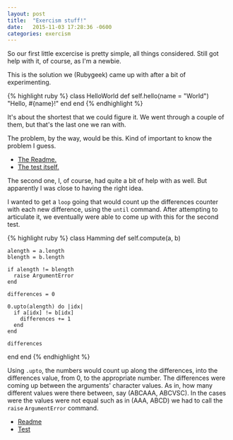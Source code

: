 ```yaml
---
layout: post
title:  "Exercism stuff!"
date:   2015-11-03 17:28:36 -0600
categories: exercism
---
```


So our first little excercise is pretty simple, all things considered. Still got help with it, of course, as I'm a newbie.

This is the solution we (Rubygeek) came up with after a bit of experimenting. 

{% highlight ruby %}
class HelloWorld
  def self.hello(name = "World")
    "Hello, #{name}!"
  end
end
{% endhighlight %}

It's about the shortest that we could figure it. We went through a couple of them, but that's the last one we ran with.

The problem, by the way, would be this. Kind of important to know the problem I guess.

* [The Readme.](http://exercism.io/exercises/ruby/hello-world/readme) 
* [The test itself.](http://exercism.io/exercises/ruby/hello-world) 


The second one, I, of course, had quite a bit of help with as well. But apparently I was close to having the right idea.

I wanted to get a `loop` going that would count up the differences counter with each new difference, using the `until` command. After attempting to articulate it, we eventually were able to come up with this for the second test.

{% highlight ruby %}
class Hamming
  def self.compute(a, b)
  
    alength = a.length
    blength = b.length
    
    if alength != blength
      raise ArgumentError
    end
     
    differences = 0
    
    0.upto(alength) do |idx|
      if a[idx] != b[idx]
        differences += 1
      end
    end
	
    differences
  end
end
{% endhighlight %}

Using `.upto`, the numbers would count up along the differences, into the differences value, from 0, to the appropriate number. The differences were coming up between the arguments' character values. As in, how many different values were there between, say (ABCAAA, ABCVSC). In the cases were the values were not equal such as in (AAA, ABCD) we had to call the `raise` `ArgumentError` command.

* [Readme](http://exercism.io/exercises/ruby/hamming/readme)
* [Test](http://exercism.io/exercises/ruby/hamming) 